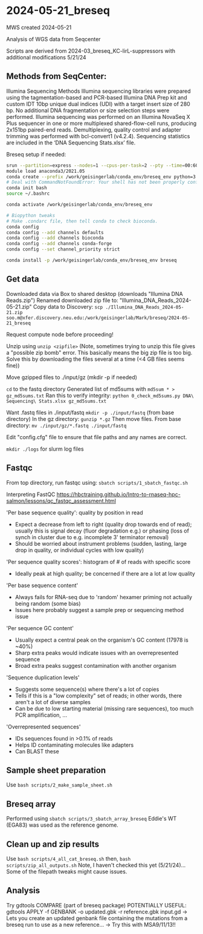 # 2024-05-21_breseq
MWS created 2024-05-21

Analysis of WGS data from Seqcenter

Scripts are derived from 2024-03_breseq_KC-lirL-suppressors with additional modifications 5/21/24

## Methods from SeqCenter:
Illumina Sequencing Methods
Illumina sequencing libraries were prepared using the tagmentation-based and PCR-based
Illumina DNA Prep kit and custom IDT 10bp unique dual indices (UDI) with a target insert size of
280 bp. No additional DNA fragmentation or size selection steps were performed. Illumina
sequencing was performed on an Illumina NovaSeq X Plus sequencer in one or more multiplexed
shared-flow-cell runs, producing 2x151bp paired-end reads. Demultiplexing, quality control and
adapter trimming was performed with bcl-convert1 (v4.2.4). Sequencing statistics are included in
the ‘DNA Sequencing Stats.xlsx’ file.

Breseq setup if needed:
```bash
srun --partition=express --nodes=1 --cpus-per-task=2 --pty --time=00:60:00 /bin/bash
module load anaconda3/2021.05
conda create --prefix /work/geisingerlab/conda_env/breseq_env python=3.9
# Deal with CommandNotFoundError: Your shell has not been properly configured to use 'conda activate'.
conda init bash
source ~/.bashrc

conda activate /work/geisingerlab/conda_env/breseq_env

# Biopython tweaks
# Make .condarc file, then tell conda to check bioconda.
conda config 
conda config --add channels defaults
conda config --add channels bioconda
conda config --add channels conda-forge
conda config --set channel_priority strict

conda install -p /work/geisingerlab/conda_env/breseq_env breseq
```

## Get data
Downloaded data via Box to shared desktop (downloads "Illumina DNA Reads.zip")
Renamed downloaded zip file to: "Illumina_DNA_Reads_2024-05-21.zip"
Copy data to Discovery: `scp ./Illumina_DNA_Reads_2024-05-21.zip soo.m@xfer.discovery.neu.edu:/work/geisingerlab/Mark/breseq/2024-05-21_breseq`

Request compute node before proceeding!

Unzip using `unzip <zipfile>`
(Note, sometimes trying to unzip this file gives a "possible zip bomb" error.  This basically means the big zip file is too big.  Solve this by downloading the files several at a time (<4 GB files seems fine))

Move gzipped files to ./input/gz (mkdir -p if needed)

`cd` to the fastq directory
Generated list of md5sums with `md5sum * > gz_md5sums.txt`
Ran this to verify integrity:
`python 0_check_md5sums.py DNA\ Sequencing\ Stats.xlsx gz_md5sums.txt`

Want .fastq files in ./input/fastq
`mkdir -p ./input/fastq` (from base directory)
In the gz directory:
`gunzip *.gz`
Then move files.  From base directory:
`mv ./input/gz/*.fastq ./input/fastq` 

Edit "config.cfg" file to ensure that file paths and any names are correct.

`mkdir ./logs` for slurm log files

## Fastqc
From top directory, run fastqc using:
`sbatch scripts/1_sbatch_fastqc.sh`

Interpreting FastQC
https://hbctraining.github.io/Intro-to-rnaseq-hpc-salmon/lessons/qc_fastqc_assessment.html

'Per base sequence quality': quality by position in read
- Expect a decrease from left to right (quality drop towards end of read); usually this is signal decay (fluor degradation e.g.) or phasing (loss of synch in cluster due to e.g. incomplete 3' terminator removal)
- Should be worried about instrument problems (sudden, lasting, large drop in quality, or individual cycles with low quality)  

'Per sequence quality scores': histogram of # of reads with specific score
- Ideally peak at high quality; be concerned if there are a lot at low quality

'Per base sequence content'
- Always fails for RNA-seq due to 'random' hexamer priming not actually being random (some bias)
- Issues here probably suggest a sample prep or sequencing method issue

'Per sequence GC content'
- Usually expect a central peak on the organism's GC content (17978 is ~40%)
- Sharp extra peaks would indicate issues with an overrepresented sequence
- Broad extra peaks suggest contamination with another organism

'Sequence duplication levels'
- Suggests some sequence(s) where there's a lot of copies
- Tells if this is a "low complexity" set of reads; in other words, there aren't a lot of diverse samples
- Can be due to low starting material (missing rare sequences), too much PCR amplification, ...

'Overrepresented sequences'
- IDs sequences found in >0.1% of reads
- Helps ID contaminating molecules like adapters
- Can BLAST these

## Sample sheet preparation

Use `bash scripts/2_make_sample_sheet.sh`

## Breseq array

Performed using `sbatch scripts/3_sbatch_array_breseq` 
Eddie's WT (EGA83) was used as the reference genome.

## Clean up and zip results

Use `bash scripts/4_all_cat_breseq.sh`
then, `bash scripts/zip_all_outputs.sh`
Note, I haven't checked this yet (5/21/24)... Some of the filepath tweaks might cause issues.

## Analysis

Try gdtools COMPARE (part of breseq package)
POTENTIALLY USEFUL: gdtools APPLY -f GENBANK -o updated.gbk -r reference.gbk input.gd
-> Lets you create an updated genbank file containing the mutations from a breseq run to use as a new reference...
-> Try this with MSA9/11/13!!
